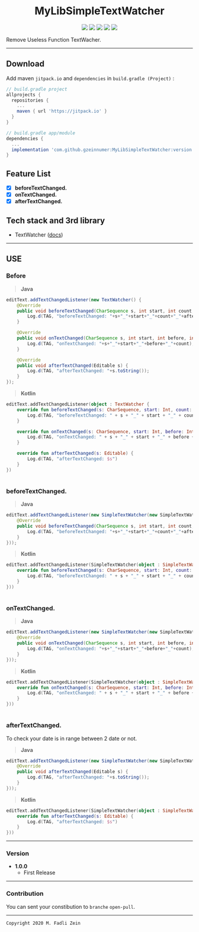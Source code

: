 <h1 align="center">
    MyLibSimpleTextWatcher
</h1>

<p align="center">
    <a><img src="https://img.shields.io/badge/Version-1.0.0-brightgreen.svg?style=flat"></a>
    <a><img src="https://img.shields.io/badge/ID-gzeinnumer-blue.svg?style=flat"></a>
    <a><img src="https://img.shields.io/badge/Java-Suport-green?logo=java&style=flat"></a>
    <a><img src="https://img.shields.io/badge/Koltin-Suport-green?logo=kotlin&style=flat"></a>
    <a href="https://github.com/gzeinnumer"><img src="https://img.shields.io/github/followers/gzeinnumer?label=follow&style=social"></a>
    <br>
    <p>Remove Useless Function TextWacher.</p>
</p>

---
## Download
Add maven `jitpack.io` and `dependencies` in `build.gradle (Project)` :
```gradle
// build.gradle project
allprojects {
  repositories {
    ...
    maven { url 'https://jitpack.io' }
  }
}

// build.gradle app/module
dependencies {
  ...
  implementation 'com.github.gzeinnumer:MyLibSimpleTextWatcher:version'
}
```

## Feature List
- [x] **beforeTextChanged.**
- [x] **onTextChanged.**
- [x] **afterTextChanged.**

## Tech stack and 3rd library
- TextWatcher ([docs](https://developer.android.com/reference/android/text/TextWatcher))

---
## USE

### Before
> **Java**
```java
editText.addTextChangedListener(new TextWatcher() {
    @Override
    public void beforeTextChanged(CharSequence s, int start, int count, int after) {
        Log.d(TAG, "beforeTextChanged: "+s+"_"+start+"_"+count+"_"+after);
    }

    @Override
    public void onTextChanged(CharSequence s, int start, int before, int count) {
        Log.d(TAG, "onTextChanged: "+s+"_"+start+"_"+before+"_"+count);
    }

    @Override
    public void afterTextChanged(Editable s) {
        Log.d(TAG, "afterTextChanged: "+s.toString());
    }
});
```
> **Kotlin**
```kotlin
editText.addTextChangedListener(object : TextWatcher {
    override fun beforeTextChanged(s: CharSequence, start: Int, count: Int, after: Int) {
        Log.d(TAG, "beforeTextChanged: " + s + "_" + start + "_" + count + "_" + after)
    }

    override fun onTextChanged(s: CharSequence, start: Int, before: Int, count: Int) {
        Log.d(TAG, "onTextChanged: " + s + "_" + start + "_" + before + "_" + count)
    }

    override fun afterTextChanged(s: Editable) {
        Log.d(TAG, "afterTextChanged: $s")
    }
})
```
#
### beforeTextChanged.
> **Java**
```java
editText.addTextChangedListener(new SimpleTextWatcher(new SimpleTextWatcher.TWBeforeTextChanged() {
    @Override
    public void beforeTextChanged(CharSequence s, int start, int count, int after) {
        Log.d(TAG, "beforeTextChanged: "+s+"_"+start+"_"+count+"_"+after);
    }
}));
```
> **Kotlin**
```kotlin
editText.addTextChangedListener(SimpleTextWatcher(object : SimpleTextWatcher.TWBeforeTextChanged {
    override fun beforeTextChanged(s: CharSequence, start: Int, count: Int, after: Int) {
        Log.d(TAG, "beforeTextChanged: " + s + "_" + start + "_" + count + "_" + after)
    }
}))
```

#
### onTextChanged.
> **Java**
```java
editText.addTextChangedListener(new SimpleTextWatcher(new SimpleTextWatcher.TWnOnTextChanged() {
    @Override
    public void onTextChanged(CharSequence s, int start, int before, int count) {
        Log.d(TAG, "onTextChanged: "+s+"_"+start+"_"+before+"_"+count);
    }
}));
```
> **Kotlin**
```kotlin
editText.addTextChangedListener(SimpleTextWatcher(object : SimpleTextWatcher.TWnOnTextChanged {
    override fun onTextChanged(s: CharSequence, start: Int, before: Int, count: Int) {
        Log.d(TAG, "onTextChanged: " + s + "_" + start + "_" + before + "_" + count)
    }
}))
```

#
### **afterTextChanged.**
To check your date is in range between 2 date or not.
> **Java**
```java
editText.addTextChangedListener(new SimpleTextWatcher(new SimpleTextWatcher.TWAfterTextChanged() {
    @Override
    public void afterTextChanged(Editable s) {
        Log.d(TAG, "afterTextChanged: "+s.toString());
    }
}));
```
> **Kotlin**
```kotlin
editText.addTextChangedListener(SimpleTextWatcher(object : SimpleTextWatcher.TWAfterTextChanged {
    override fun afterTextChanged(s: Editable) {
        Log.d(TAG, "afterTextChanged: $s")
    }
}))
```

---

### Version
- **1.0.0**
  - First Release

---

### Contribution
You can sent your constibution to `branche` `open-pull`.

---

```
Copyright 2020 M. Fadli Zein
```
